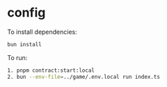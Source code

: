 # config

To install dependencies:

```bash
bun install
```

To run:

```bash
1. pnpm contract:start:local
2. bun --env-file=../game/.env.local run index.ts
```
